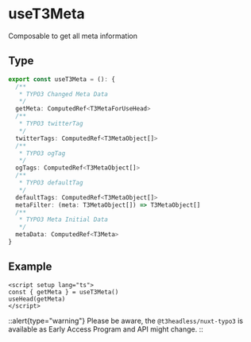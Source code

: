 # useT3Meta

Composable to get all meta information

## Type

```ts
export const useT3Meta = (): {
  /**
   * TYPO3 Changed Meta Data
   */
  getMeta: ComputedRef<T3MetaForUseHead>
  /**
   * TYPO3 twitterTag
   */
  twitterTags: ComputedRef<T3MetaObject[]>
  /**
   * TYPO3 ogTag
   */
  ogTags: ComputedRef<T3MetaObject[]>
  /**
   * TYPO3 defaultTag
   */
  defaultTags: ComputedRef<T3MetaObject[]>
  metaFilter: (meta: T3MetaObject[]) => T3MetaObject[]
  /**
   * TYPO3 Meta Initial Data
   */
  metaData: ComputedRef<T3Meta>
} 
```

## Example
```vue
<script setup lang="ts">
const { getMeta } = useT3Meta()
useHead(getMeta)
</script>

```

::alert{type="warning"}
Please be aware, the `@t3headless/nuxt-typo3` is available as Early Access Program and API might change.
::
